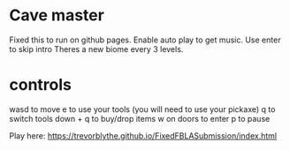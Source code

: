 # Cave master

Fixed this to run on github pages.
Enable auto play to get music.
Use enter to skip intro
Theres a new biome every 3 levels.

# controls

wasd to move
e to use your tools (you will need to use your pickaxe)
q to switch tools
down + q to buy/drop items
w on doors to enter
p to pause

Play here:
https://trevorblythe.github.io/FixedFBLASubmission/index.html
